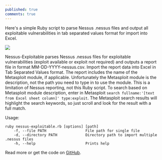 ```yaml
---
published: true
comments: true
---
```

Here's a simple Ruby script to parse Nessus .nessus files and output all exploitable vulnerabilities in tab separated values format for import into Excel.

![]({{site.baseurl}}/images/2020-06-30_17-00-56.png)

Nessus-Exploitable parses Nessus .nessus files for exploitable vulnerabilities (exploit available or exploit not required) and outputs a report file in format MM-DD-YYYY-nessus.csv. Import the report data into Excel in Tab Separated Values format. The report includes the name of the Metasploit module, if applicable. Unfortunately the Metasploit module is the description, not the path you need to type in to use the module. This is a limitation of Nessus reporting, not this Ruby script. To search based on Metasploit module description, enter in Metasploit `search fullname:'[text from Excel sheet column]' type:exploit`. The Metasploit search results will highlight the search keywords, so just scroll and look for the result with a full match.

Usage:

```
ruby nessus-exploitable.rb [options] [path]
    -f, --file PATH                  File path for single file
    -d, --directory PATH             Directory path to import multiple .nessus files
    -h, --help                       Prints help
```

Read more or get the code on [GitHub](https://github.com/sdcampbell/nessus-exploitable).
